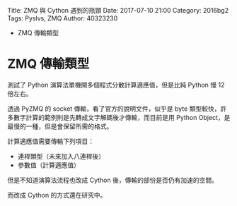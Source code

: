 Title: ZMQ 與 Cython 遇到的瓶頸
Date: 2017-07-10 21:00
Category: 2016bg2
Tags: Pyslvs, ZMQ
Author: 40323230

+ ZMQ 傳輸類型

<!-- PELICAN_END_SUMMARY -->

ZMQ 傳輸類型
===

測試了 Python 演算法單機開多個程式分散計算適應值，但是比純 Python 慢 12 倍左右。

透過 PyZMQ 的 socket 傳輸，看了官方的說明文件，似乎是 byte 類型較快，許多數字計算的範例則是先轉成文字解碼後才傳輸，而目前是用 Python Object，是最慢的一種，但是會保留所需的格式。

計算適應值需要傳輸下列項目：

+ 連桿類型（未來加入八連桿後）
+ 參數值（計算適應值）

但是不知道演算法流程也改成 Cython 後，傳輸的部份是否仍有加速的空間。

而改成 Cython 的方式還在研究中。